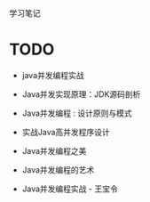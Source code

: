 学习笔记

# TODO

* java并发编程实战
* Java并发实现原理：JDK源码剖析
* Java并发编程 : 设计原则与模式
* 实战Java高并发程序设计
* Java并发编程之美
* Java并发编程的艺术

* Java并发编程实战 - 王宝令